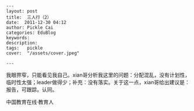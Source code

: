 
    ---
    layout: post  
    title:  三人行（2）  
    date:  2011-12-30 04:12  
    author: Pickle Cai  
    categories: EduBlog  
    keywords: 
    description:   
    tags:	pickle   
    cover:  "/assets/cover.jpeg"  

    ---  
    
我眼界窄，只能看见我自己。xian哥分析我这里的问题：分配混乱，没有计划性，临时性太强；leader做得少；补充：没有落实。关于这一点，xian哥给出建议是：报告，可跟踪。认同。										

		    
 中国教育在线·教育人

